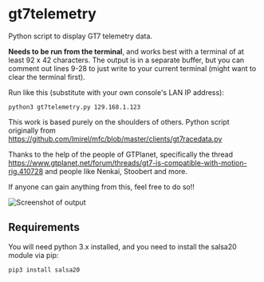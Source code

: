 # gt7telemetry
Python script to display GT7 telemetry data.

**Needs to be run from the terminal**, and works best with a terminal of at least 92 x 42 characters. The output is in a separate buffer, but you can comment out lines 9-28 to just write to your current terminal (might want to clear the terminal first).

Run like this (substitute with your own console's LAN IP address):

    python3 gt7telemetry.py 129.168.1.123

This work is based purely on the shoulders of others. Python script originally from https://github.com/lmirel/mfc/blob/master/clients/gt7racedata.py

Thanks to the help of the people of GTPlanet, specifically the thread https://www.gtplanet.net/forum/threads/gt7-is-compatible-with-motion-rig.410728 and people like Nenkai, Stoobert and more.

If anyone can gain anything from this, feel free to do so!!

![Screenshot of output](https://user-images.githubusercontent.com/3602224/181832176-ffc263f7-160c-46a3-bbde-a3a290dd4dab.png)

## Requirements
You will need python 3.x installed, and you need to install the salsa20 module via pip:

    pip3 install salsa20
